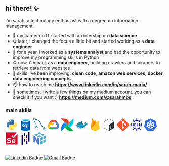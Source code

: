 ## hi there! ✨

i'm sarah, a technology enthusiast with a degree on information management.

- 🔎 my career on IT started with an intership on **data science**
- ⚙ later, i changed the focus a little bit and started working as a **data engineer**
- 📌 for a year, i worked as a **systems analyst** and had the opportunity to improve my programming skills in Python
- ⚙ now, i'm back as a **data engineer**, building crawlers and scrapers to retrieve data from websites
- 🌱 skills i've been improving:  **clean code**, **amazon web services**, **docker**, **data engineering concepts**
- 📫 how to reach me **https://www.linkedin.com/in/sarah-maria/**
- 📕 sometimes, i write a few things on my medium account. you can check it if you want :) **https://medium.com/@sarahmbs**

### main skills
<p>
  <img height="40" src="https://raw.githubusercontent.com/devicons/devicon/master/icons/python/python-original.svg">
  <img height="40" src="https://github.com/devicons/devicon/blob/master/icons/azuresqldatabase/azuresqldatabase-original.svg">
  <img height="40" src="https://github.com/devicons/devicon/blob/master/icons/mysql/mysql-original.svg">
  <img height="40" src="https://github.com/devicons/devicon/blob/master/icons/googlecloud/googlecloud-original.svg">
  <img height="40" src="https://github.com/devicons/devicon/blob/master/icons/apacheairflow/apacheairflow-original.svg">
  <img height="40" src="https://github.com/devicons/devicon/blob/master/icons/docker/docker-original.svg">
  <img height="40" src="https://github.com/devicons/devicon/blob/master/icons/firebase/firebase-original.svg">
  <img height="40" src="https://github.com/devicons/devicon/blob/master/icons/bash/bash-original.svg">
  <img height="40" src="https://github.com/devicons/devicon/blob/master/icons/git/git-original.svg">
  <img height="40" src="https://github.com/devicons/devicon/blob/master/icons/helm/helm-original.svg">
  <img height="40" src="https://github.com/devicons/devicon/blob/master/icons/kubernetes/kubernetes-original.svg">
  <img height="40" src="https://github.com/devicons/devicon/blob/master/icons/selenium/selenium-original.svg">
  <img height="40" src="https://github.com/devicons/devicon/blob/master/icons/pandas/pandas-original.svg">
  <img height="40" src="https://github.com/devicons/devicon/blob/master/icons/numpy/numpy-original.svg">
</p>
  
  ##
  
[![Linkedin Badge](https://img.shields.io/badge/-LinkedIn-blue?style=flat-square&logo=Linkedin&logoColor=white&link=https://www.linkedin.com/in/sarah-maria//)](https://www.linkedin.com/in/sarah-maria/)
[![Gmail Badge](https://img.shields.io/badge/-Gmail-red?style=flat-square&logo=Gmail&logoColor=white&link=sara.bragga01@gmail.com)](sara.bragga01@gmail.com)
